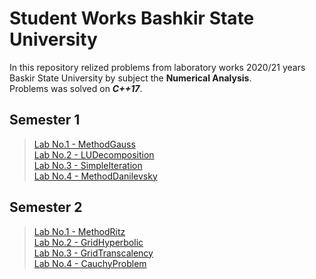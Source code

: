 # Student Works Bashkir State University
In this repository relized problems from laboratory works 2020/21 years Baskir State University by subject the **Numerical Analysis**. \
Problems was solved on ***C++17***.

Semester 1
---
> [Lab No.1 - MethodGauss](https://github.com/Smipe-a/student_work/tree/main/NumericalAnalysis/MethodGauss) \
> [Lab No.2 - LUDecomposition](https://github.com/Smipe-a/student_work/tree/main/NumericalAnalysis/LUDecomposition) \
> [Lab No.3 - SimpleIteration](https://github.com/Smipe-a/student_work/tree/main/NumericalAnalysis/SimpleIteration) \
> [Lab No.4 - MethodDanilevsky](https://github.com/Smipe-a/student_work/tree/main/NumericalAnalysis/MethodDanilevsky)

Semester 2
---
> [Lab No.1 - MethodRitz](https://github.com/Smipe-a/student_work/tree/main/NumericalAnalysis/MethodRitz) \
> [Lab No.2 - GridHyperbolic](https://github.com/Smipe-a/student_work/tree/main/NumericalAnalysis/GridHyperbolic) \
> [Lab No.3 - GridTranscalency](https://github.com/Smipe-a/student_work/tree/main/NumericalAnalysis/GridTranscalency) \
> [Lab No.4 - CauchyProblem](https://github.com/Smipe-a/student_work/tree/main/NumericalAnalysis/CauchyProblem)
